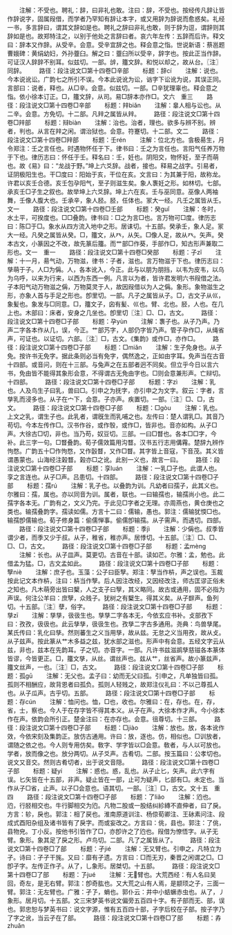 <!-- { "loadSidebar": true } -->
　　注解：不受也。聘礼：辞，曰非礼也敢。注曰：辞，不受也。按经传凡辞让皆作辞说字，固属叚借，而学者乃罕知有辞让本字，或又用辞为辞说而愈惑矣。礼经一书，多言辞曰，谓其文辞如是也。聘礼之辞曰非礼也敢，则于辞为逗，谓辞则其辞如是也。故郑特注之，以别于他处之言辞曰者。哀六年左传：五辞而后许。释文曰：辞本又作辞。从受辛。会意。受辛宜辞之也。释会意之恉。世说新语：蔡邕题曹娥碑：黄绢幼妇，外孙虀臼。解之曰：虀臼所以受辛，辞字也。按此正当作辞。可证汉人辞辞不别耳。似兹切。一部。辝，籒文辞。和悦以却之，故从台。〖注〗同辞。
　　路径：段注说文□第十四卷□辛部
　　标题：辞cí
　　注解：说也。今本说讹讼。广韵七之所引不误。今本此说讹为讼，讻字下讼讹为说，其误正同。言部曰：说者，释也。从□辛。会意。似兹切。一部。□辛犹理辜也。释会意之恉。依小徐本订正。□，籒文辞，从司。易□辞本亦作□。文六　重三
　　路径：段注说文□第十四卷□辛部
　　标题：辡biǎn
　　注解：辠人相与讼也。从二辛。会意。方免切。十二部。凡辡之属皆从辡。
　　路径：段注说文□第十四卷□辡部
　　标题：辩biàn
　　注解：治也。治者，理也。欲多与辨不别。辨者，判也。从言在辡之闲。谓治狱也。会意。符蹇切。十二部。文二
　　路径：段注说文□第十四卷□辡部
　　标题：壬rén
　　注解：位北方也。侌极昜生，月令郑注：壬之言任也。时遇物怀任于下。律书曰：壬之为言任也。言阳气任养万物于下也。律历志曰：怀任于壬。释名曰：壬，妊也。阴阳交，物怀妊，至子而萌也。故《易》曰：“龙战于野。”坤上六爻辞。战者，接也。释易之战字。引易者，证阴极阳生也。干□度曰：阳始于亥，干位在亥。文言曰：为其兼于阳，故称龙。许君以亥壬合德。亥壬包孕阳气，至子则滋生矣。象人褢妊之形。如林切。七部。承亥壬□子生之叙也。故举坤上六爻辞。坤上六在亥。壬与巫同意。巫像人两袖舞，壬像人腹大也。壬承辛，象人胫。胫，任体也。冡大一经。凡壬之属皆从壬。文一
　　路径：段注说文□第十四卷□壬部
　　标题：癸ɡuǐ
　　注解：冬时，水土平，可揆度也。□□叠韵。律书曰：□之为言□也。言万物可□度。律历志曰：陈□于□。象水从四方流入地中之形。居诔切。十五部。癸承壬，象人足。冡大一经。凡癸之属皆从癸。□，籒文，从癶，从矢。□像人足，故从癶。矢声。癸本古文，小篆因之不改，故先篆后籒。而艹部□作葵，手部作□，知古形声兼取二形也。文一　重一
　　路径：段注说文□第十四卷□癸部
　　标题：子zǐ
　　注解：十一月，昜气动，万物滋，律书：子者，滋也。言万物滋于下也。律历志曰：孳萌于子。人□为偁。人，各本讹入，今正。此与以朋为朋挡，以韦为皮韦，以乌为乌呼，以来为行来，以西为东西一例。凡言以为者，皆许君发明六书叚借之法。子本阳气动万物滋之偁，万物莫灵于人，故因叚借以为人之偁。象形。象物滋生之形，亦象人首与手足之形也。卽里切。一部。凡子之属皆从子。□，古文子从巛，象髪也。象发与□同意。□，籒文子，囟有髪、巛也。臂、北也。胫，人也。在几上也。木部曰：床者，安身之几坐也。卽里切〖注〗□、□，古文。
　　路径：段注说文□第十四卷□子部
　　标题：孕yùn
　　注解：褢子也。从子乃声。乃声二字各本作从几，误，今正。艹部艿字，人部仍字皆乃声。管子孕作□，从绳省声，可证也。以证切。六部。〖注〗□，古文。《集韵》或作□，亦作□。
　　路径：段注说文□第十四卷□子部
　　标题：□miǎn
　　注解：生子免身也。从子免。按许书无免字。据此条则必当有免字，偶然逸之，正如由字耳。免声当在古音十四部。或音问，则在十三部。与兔声之在五部者迥不同矣。但立乎今日以言六书，免由皆不能得其象形会意，不得谓古无免由字也。□则会意兼形声。亡辩切。十四部。
　　路径：段注说文□第十四卷□子部
　　标题：字zì
　　注解：乳也。人及鸟生子曰乳，兽曰□。引申之为抚字，亦引申之为文字。叙云：字者，言孳乳而浸多也。从子在宀下，会意。子亦声。疾置切。一部。〖注〗□、□，古文。
　　路径：段注说文□第十四卷□子部
　　标题：□ɡòu
　　注解：乳也。上文之乳，谓生子也。此乳者，谓旣生而乳哺之也。左传曰：楚人谓乳□。其音乃苟切。今本左传作□。汉书作谷，或作彀，或作□，皆非也。音亦如构。从子□声。大徐古□切，非也。当乃苟，奴豆切。三部。一曰□瞀也。各本□□字，今补。此三字一句。□瞀叠韵。荀子儒效篇用沟瞀。汉书五行志用傋霿。楚辞九辨作怐愗。广韵五十□作怐愗，又作瞉瞀，又作□瞀。其字皆上音寇，下音茂。其义皆谓愚蒙也。山海经注榖瞀。榖亦□之讹。此别一义也，故言一曰。
　　路径：段注说文□第十四卷□子部
　　标题：孪luán
　　注解：一乳□子也。此谓人也。孪之言连也。从子□声。吕患切。十四部。
　　路径：段注说文□第十四卷□子部
　　标题：孺rú
　　注解：乳子也。以叠韵为训。凡幼者曰孺子，此其义也。尔雅曰：孺，属也。亦以同音为训。属者，联也。一曰输孺也，输孺尚小也。此二孺字各本无。广韵有之，文义乃完。于此见□字者之无理。亦周燕也，黄仓庚也之类也。输孺叠韵字。孺读如儒。方言十二曰：儒输，愚也。郭注：儒输犹愞□也。输孺卽儒输也。荀子修身篇：偷儒惮事。偷儒卽输孺。从子需声。而遇切。四部。
　　路径：段注说文□第十四卷□子部
　　标题：季jì
　　注解：少偁也。叔季皆谓少者，而季又少于叔。从子，稚省，稚亦声。居悸切。十五部。〖注〗□、□、□、□，古文。
　　路径：段注说文□第十四卷□子部
　　标题：孟mènɡ
　　注解：长也。从子皿声。莫更切。古音在十部。读如芒。尔雅：孟，勉也。此借孟为猛。□，古文孟如此。
　　路径：段注说文□第十四卷□子部
　　标题：孼niè
　　注解：庶子也。玉藻：公子曰臣孼。郑注：孼当作枿，声之误也。玉裁按此记文本作枿，注曰：枿当作孼。后人因注改经，又因经改注，师古匡谬正俗未之知也。凡木萌旁出皆曰櫱，人之支子曰孼，其义略同。故古或通用，固不必指为声误。何注公羊曰：庶孼，众贱子。犹树之有櫱生。得其义矣。从子辥声。鱼列切。十五部。〖注〗孽，俗字。
　　路径：段注说文□第十四卷□子部
　　标题：孳zī
　　注解：孳孳，彶彶生也。孳孳二字各本无，今依玄应书补。攴部孜下曰：孜孜，彶彶也。此云孳孳，彶彶生也。孜孳二字古多通用。尧典：鸟兽孳尾。某氏传曰：乳化曰孳。然则蕃生之义当用孳，故从兹。无怠之义当用孜，故从攴。从子兹声。按此篆从艹木多益之兹，犹水部之滋也。形声中有会意。五经文字云从兹，非也，兹本在先韵耳。子之切。亦音字。一部。凡许书兹滋鹚孳慈镃各本篆体皆谬，今皆更正。□，籒文孳，从丝。谓丝声也。兹从艹，丝省声。故小篆兹声，籒文丝声，一也。〖注〗□，古文。
　　路径：段注说文□第十四卷□子部
　　标题：孤ɡū
　　注解：无父也。孟子曰：幼而无父曰孤。引申之，凡单独皆曰孤。孤则不相酬应，故背恩者曰孤负。孤则人轻贱之，故郑注仪礼曰：不以己尊孤人也。从子瓜声。古乎切。五部。
　　路径：段注说文□第十四卷□子部
　　标题：存cún
　　注解：恤问也。恤，□也，收也。尔雅曰：在，存也。在，存，省，士，察也。今人于在存字皆不得其本义。从子在声。大徐本作才声。今小徐本作在声。依韵会所引正。楚金注曰：在亦存也。会意。徂尊切。十三部。
　　路径：段注说文□第十四卷□子部
　　标题：□jiào
　　注解：放也。放，各本讹作效，今依宋刻及集韵正。放仿古通用。许曰：放，逐也。仿，相似也。□训放者，谓随之依之也。今人则专用仿矣。敎字、学字皆以□会意。敎者，与人以可放也。学者，放而像之也。放分两切。从子爻声。古肴切。二部。按玉篇曰：公孝切也。说文又音交。然则古肴切者，出于说文音隠。
　　路径：段注说文□第十四卷□子部
　　标题：疑yí
　　注解：惑也。惑，乱也。从子止匕，矢声。此六字有误。匕矢皆在十五部，非声。疑止皆在一部，止可为疑声，匕部有□。未定也。当作从子□省，止声。以子□会意也。语其切。一部。〖注〗□，古文。文十五　重四
　　路径：段注说文□第十四卷□子部
　　标题：了liǎo
　　注解：尦也。尦，行胫相交也。牛行脚相交为尦。凡物二股或一股结纠紾縳不直伸者，曰了戾。方言：轸，戾也。郭注：相了戻也。淮南原道训注、杨倞荀卿注、王砅素问注、段成式酉阳杂组及诸书皆有了戾字。而或妄改之。方言曰：佻，县也。郭注：了佻，县物皃。丁小反。按他书引皆作了□，亦卽许之了尦也。叚借为憭悟字。从子无臂。象形。象其足了戾之形。卢鸟切。二部。凡了之属皆从了。
　　路径：段注说文□第十四卷□了部
　　标题：孑jié
　　注解：无又臂也。引申之，凡特立为孑。诗曰：孑孑干旄。又曰：靡有孑遗。方言曰：□而无刃，秦晋之闲谓之□。□卽孑字。左传正作孑。从了，乚象形。居桀切。十五部。
　　路径：段注说文□第十四卷□了部
　　标题：孒jué
　　注解：无臂也。大荒西经：有人名曰吴回，奇左，是无右臂。郭注：卽奇肱也。又大荒之山有人焉，是颛顼之子，三面一臂。郭注：无左臂也。广雅：孑孒，蜎也。郭仆云：井中小蛣蟩赤虫也。从了，丿象形。居月切。十五部。文三宋梦英书说文偏旁五百四十字。有孑部而无、部，误也。郭忠恕与梦英书曰：说文字源，惟有五百四十部，孑字后校在子部。按子字乃了字之讹，当云孑在了部。
　　路径：段注说文□第十四卷□了部
　　标题：孨zhuǎn
